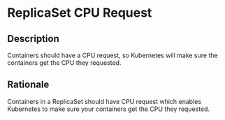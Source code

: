 # ReplicaSet CPU Request

## Description

Containers should have a CPU request, so Kubernetes will make sure the containers get the CPU they requested.

## Rationale

Containers in a ReplicaSet should have CPU request which enables Kubernetes to make sure your containers get the CPU they requested.
